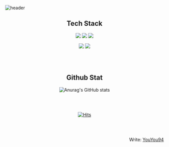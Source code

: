 ![header](https://capsule-render.vercel.app/api?type=Soft&color=FFDEAD&height=100&section=header&text=YouYou94&fontSize=60&&fontColor=FFFAF0&animation=twinkling)

<h2 align="center">Tech Stack</h2>

<p align="center"><img src="https://img.shields.io/badge/HTML5-E34F26?style=flat-square&logo=HTML5&logoColor=white"> <img src="https://img.shields.io/badge/CSS3-1572B6?style=flat-square&logo=CSS3&logoColor=white"> <img src="https://img.shields.io/badge/JavaScript-F7DF1E?style=flat-square&logo=JavaScript&logoColor=black"></p>

<p align="center"><img src="https://img.shields.io/badge/React-39477F?style=flat-square&logo=React&logoColor=white"> <img src="https://img.shields.io/badge/styled--components-DB7093?style=flat-square&logo=styled-components&logoColor=white"></p>

<br>
<br>

<h2 align="center">Github Stat</h2>

<div align="center">
  
  ![Anurag's GitHub stats](https://github-readme-stats.vercel.app/api?username=YouYou94&show_icons=true&theme=react)
  
</div>

<br>
<br>

<div align="center">
  
  [![Hits](https://hits.seeyoufarm.com/api/count/incr/badge.svg?url=https%3A%2F%2Fgithub.com%2Fgjbae1212%2Fhit-counter&count_bg=%23FF7B7B&title_bg=%23F3CACA&icon=opsgenie.svg&icon_color=%23FFFFFF&title=hits&edge_flat=false)](https://github.com/YouYou94)
  
</div>

<br>
<br>

<div align="right">
  
  Write: [YouYou94](https://github.com/YouYou94)
 
</div>

<!--
**YouYou94/YouYou94** is a ✨ _special_ ✨ repository because its `README.md` (this file) appears on your GitHub profile.

Here are some ideas to get you started:

- 🔭 I’m currently working on ...
- 🌱 I’m currently learning ...
- 👯 I’m looking to collaborate on ...
- 🤔 I’m looking for help with ...
- 💬 Ask me about ...
- 📫 How to reach me: ...
- 😄 Pronouns: ...
- ⚡ Fun fact: ...
-->
